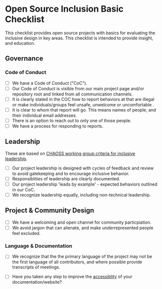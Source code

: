 # Open Source Inclusion Basic Checklist


This checklist provides open source projects with basics for evaluating the inclusive design in key areas.  This checklist is intended to provide insight, and education.

## Governance

### Code of Conduct

- [ ] We have a Code of Conduct ("CoC").
- [ ] Our Code of Conduct is visible from our main project page and/or repository root and linked from all communication channels.
- [ ] It is clearly stated in the COC how to report behaviors at that are illegal or make individuals/groups feel unsafe, unwelcome or uncomfortable .
- [ ] It is clear to whom that report will go.  This means names of people, and their individual email addresses.
- [ ] There is an option to reach out to only one of those people.
- [ ] We have a process for responding to reports.

## Leadership
These are based on [CHAOSS working group criteria for inclusive leadership](https://github.com/chaoss/wg-diversity-inclusion/blob/master/assets/leadership-principles.md).

- [ ] Our project leadership is designed with cycles of feedback and review to avoid gatekeeping and to encourage inclusive behavior.
- [ ] Responsiblities of leadership are clearly documented.
- [ ] Our project leadership 'leads by example' - expected behaviors outlined in our CoC.
- [ ] We recognize leadership equally, including non-technical leadership.

## Project & Community Design

- [ ] We have a welcoming and open channel for community particpiation.
- [ ] We avoid jargon that can alienate, and make underrepresented people feel excluded.

### Language & Documentation

- [ ] We recognize that the the primary language of the project may not be the first language of all contributors, and where possible provide transcripts of meetings.
- [ ] Have you taken any step to improve the [accessiblity](https://www.comprend.com/blog/2017/test-your-websites-accessibility/) of your documentation/website?  


